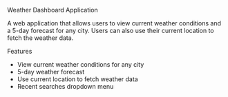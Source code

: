 Weather Dashboard Application

A web application that allows users to view current weather conditions and a 5-day forecast for any city. Users can also use their current location to fetch the weather data.

Features
- View current weather conditions for any city
- 5-day weather forecast
- Use current location to fetch weather data
- Recent searches dropdown menu
